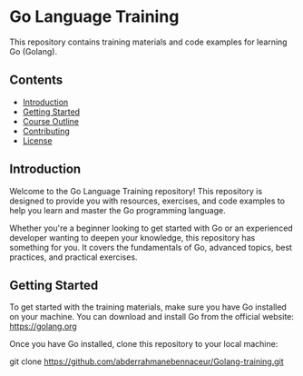 # Go Language Training

This repository contains training materials and code examples for learning Go (Golang).

## Contents

- [Introduction](#introduction)
- [Getting Started](#getting-started)
- [Course Outline](#course-outline)
- [Contributing](#contributing)
- [License](#license)

## Introduction

Welcome to the Go Language Training repository! This repository is designed to provide you with resources, exercises, and code examples to help you learn and master the Go programming language.

Whether you're a beginner looking to get started with Go or an experienced developer wanting to deepen your knowledge, this repository has something for you. It covers the fundamentals of Go, advanced topics, best practices, and practical exercises.

## Getting Started

To get started with the training materials, make sure you have Go installed on your machine. You can download and install Go from the official website: https://golang.org

Once you have Go installed, clone this repository to your local machine:

git clone https://github.com/abderrahmanebennaceur/Golang-training.git